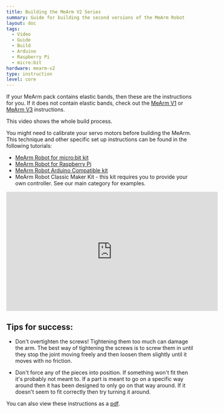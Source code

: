 ```yaml
---
title: Building the MeArm V2 Series
summary: Guide for building the second versions of the MeArm Robot
layout: doc
tags:
  - Video
  - Guide
  - Build
  - Arduino
  - Raspberry Pi
  - micro:bit
hardware: mearm-v2
type: instruction
level: core
---
```


If your MeArm pack contains elastic bands, then these are the instructions for you. If it does not contain elastic bands, check out the [MeArm V1]() or [MeArm V3](http://learn.mearm.com/docs/building-the-mearm-v3/) instructions.

This video shows the whole build process. 

You might need to calibrate your servo motors before building the MeArm. This technique and other specific set up instructions can be found in the following tutorials:

 - [MeArm Robot for micro:bit kit](/docs/mearm-microbit-setup)
 - [MeArm Robot for Raspberry Pi](/docs/getting-started-with-the-mearm-pi)
 - [MeArm Robot Arduino Compatible kit](/docs/mearm-microbit-setup)
 - MeArm Robot Classic Maker Kit - this kit requires you to provide your own controller. See our main category for examples.

<iframe width="560" height="315" src="https://www.youtube.com/embed/F9pdIZ5-7hs" frameborder="0" allow="accelerometer; autoplay; encrypted-media; gyroscope; picture-in-picture" allowfullscreen></iframe>

## Tips for success:
 - Don't overtighten the screws! Tightening them too much can damage the arm. The best way of tightening the screws is to screw them in until they stop the joint moving freely and then loosen them slightly until it moves with no friction.

 - Don't force any of the pieces into position. If something won't fit then it's probably not meant to. If a part is meant to go on a specific way around then it has been designed to only go on that way around. If it doesn't seem to fit correctly then try turning it around.

You can also view these instructions as a [pdf](/assets/mearm-instructions-web.pdf).



